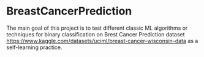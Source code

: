# BreastCancerPrediction
The main goal of this project is to test different classic ML algorithms or techniques for binary classification on Brest Cancer Prediction dataset https://www.kaggle.com/datasets/uciml/breast-cancer-wisconsin-data  as a self-learning practice. 
